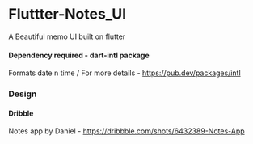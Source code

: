 # Fluttter-Notes_UI
A Beautiful memo UI built on flutter

#### Dependency required - dart-intl package 
Formats date n time /
For more details - https://pub.dev/packages/intl
### Design
#### Dribble 
Notes app by Daniel - https://dribbble.com/shots/6432389-Notes-App
